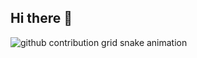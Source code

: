 ## Hi there 👋

<!--
**LaiLestrange/LaiLestrange** is a ✨ _special_ ✨ repository because its `README.md` (this file) appears on your GitHub profile.

Here are some ideas to get you started:

- 🔭 I’m currently working on ...
- 🌱 I’m currently learning ...
- 👯 I’m looking to collaborate on ...
- 🤔 I’m looking for help with ...
- 💬 Ask me about ...
- 📫 How to reach me: ...
- 😄 Pronouns: ...
- ⚡ Fun fact: ...
-->

<picture>
  <source media="(prefers-color-scheme: dark)" srcset="https://raw.githubusercontent.com/LaiLestrange/LaiLestrange/output/github-contribution-grid-snake-dark.svg" />
  <source media="(prefers-color-scheme: light)" srcset="https://raw.githubusercontent.com/LaiLestrange/LaiLestrange/output/github-contribution-grid-snake.svg"/>
  <img alt="github contribution grid snake animation" src="https://raw.githubusercontent.com/LaiLestrange/LaiLestrange/output/github-contribution-grid-snake.svg" />
</picture>
